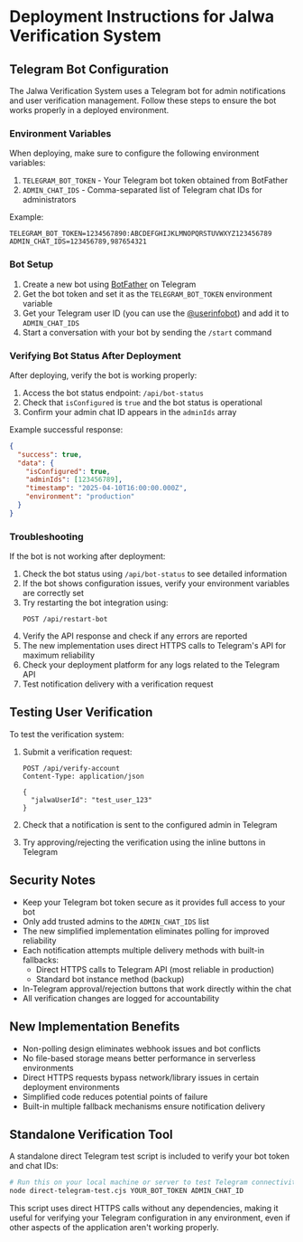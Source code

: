 # Deployment Instructions for Jalwa Verification System

## Telegram Bot Configuration

The Jalwa Verification System uses a Telegram bot for admin notifications and user verification management. Follow these steps to ensure the bot works properly in a deployed environment.

### Environment Variables

When deploying, make sure to configure the following environment variables:

1. `TELEGRAM_BOT_TOKEN` - Your Telegram bot token obtained from BotFather
2. `ADMIN_CHAT_IDS` - Comma-separated list of Telegram chat IDs for administrators 

Example:
```
TELEGRAM_BOT_TOKEN=1234567890:ABCDEFGHIJKLMNOPQRSTUVWXYZ123456789
ADMIN_CHAT_IDS=123456789,987654321
```

### Bot Setup

1. Create a new bot using [BotFather](https://t.me/botfather) on Telegram
2. Get the bot token and set it as the `TELEGRAM_BOT_TOKEN` environment variable
3. Get your Telegram user ID (you can use the [@userinfobot](https://t.me/userinfobot)) and add it to `ADMIN_CHAT_IDS`
4. Start a conversation with your bot by sending the `/start` command

### Verifying Bot Status After Deployment

After deploying, verify the bot is working properly:

1. Access the bot status endpoint: `/api/bot-status`
2. Check that `isConfigured` is `true` and the bot status is operational
3. Confirm your admin chat ID appears in the `adminIds` array

Example successful response:
```json
{
  "success": true,
  "data": {
    "isConfigured": true,
    "adminIds": [123456789],
    "timestamp": "2025-04-10T16:00:00.000Z",
    "environment": "production"
  }
}
```

### Troubleshooting

If the bot is not working after deployment:

1. Check the bot status using `/api/bot-status` to see detailed information
2. If the bot shows configuration issues, verify your environment variables are correctly set
3. Try restarting the bot integration using:
   ```
   POST /api/restart-bot
   ```
4. Verify the API response and check if any errors are reported
5. The new implementation uses direct HTTPS calls to Telegram's API for maximum reliability
6. Check your deployment platform for any logs related to the Telegram API
7. Test notification delivery with a verification request

## Testing User Verification

To test the verification system:

1. Submit a verification request:
   ```
   POST /api/verify-account
   Content-Type: application/json
   
   {
     "jalwaUserId": "test_user_123"
   }
   ```

2. Check that a notification is sent to the configured admin in Telegram
3. Try approving/rejecting the verification using the inline buttons in Telegram

## Security Notes

- Keep your Telegram bot token secure as it provides full access to your bot
- Only add trusted admins to the `ADMIN_CHAT_IDS` list
- The new simplified implementation eliminates polling for improved reliability
- Each notification attempts multiple delivery methods with built-in fallbacks:
  - Direct HTTPS calls to Telegram API (most reliable in production)
  - Standard bot instance method (backup)
- In-Telegram approval/rejection buttons that work directly within the chat
- All verification changes are logged for accountability

## New Implementation Benefits

- Non-polling design eliminates webhook issues and bot conflicts
- No file-based storage means better performance in serverless environments
- Direct HTTPS requests bypass network/library issues in certain deployment environments
- Simplified code reduces potential points of failure
- Built-in multiple fallback mechanisms ensure notification delivery

## Standalone Verification Tool

A standalone direct Telegram test script is included to verify your bot token and chat IDs:

```bash
# Run this on your local machine or server to test Telegram connectivity
node direct-telegram-test.cjs YOUR_BOT_TOKEN ADMIN_CHAT_ID
```

This script uses direct HTTPS calls without any dependencies, making it useful for verifying your Telegram configuration in any environment, even if other aspects of the application aren't working properly.